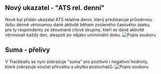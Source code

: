 ﻿---
categories: [kiwi]
layout: kiwi
---
## Nový ukazatel - "ATS rel. denní"
Nově byl přidán ukazatel ATS relative denní, který představuje průměrnou dobu denně věnovanou dané aktivitě během zvoleného časového úseku, 
pro ty respondenty ze zkoumané cílové skupiny, kteří se dané aktivitě věnmovali každý den, alespoň po nějako uminimální dobu.
![Popis souboru]({{site.url}}/data/ATSrel_denni.jpg "Popis souboru")

## Suma - přelivy
V Trackballu se nyní zobrazuje "suma" pro pozitivní i negativní hodnoty, která zobrazuje součet přírustku a ubytku posluchačů.
![Popis souboru]({{site.url}}/data/Suma.jpg "Popis souboru")

